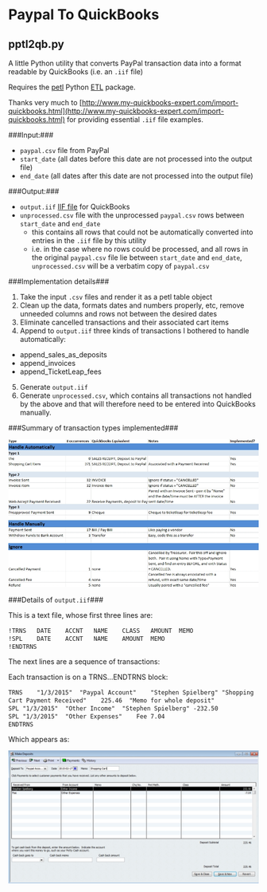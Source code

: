 # Paypal To QuickBooks
## pptl2qb.py

A little Python utility that converts PayPal transaction data into a format readable by QuickBooks (i.e. an `.iif` file)

Requires the [petl](https://pypi.python.org/pypi/petl) Python [ETL](http://en.wikipedia.org/wiki/Extract,_transform,_load) package.

Thanks very much to [http://www.my-quickbooks-expert.com/import-quickbooks.html](http://www.my-quickbooks-expert.com/import-quickbooks.html) for providing essential `.iif` file examples.

###Input:###

- `paypal.csv` file from PayPal
- `start_date`    (all dates before this date are not processed into the output file)
- `end_date`      (all dates after this date are not processed into the output file)

###Output:###

- `output.iif` [IIF file](http://www.my-quickbooks-expert.com/import-quickbooks.html) for QuickBooks
- `unprocessed.csv` file with the unprocessed `paypal.csv` rows between `start_date` and `end_date`
  - this contains all rows that could not be automatically converted into entries in the `.iif` file by this utility
  - i.e. in the case where no rows could be processed, and all rows in the original `paypal.csv` file lie between `start_date` and `end_date`, `unprocessed.csv` will be a verbatim copy of `paypal.csv`

###Implementation details###
1. Take the input `.csv` files and render it as a petl table object
2. Clean up the data, formats dates and numbers properly, etc, remove unneeded columns and rows not between the desired dates
3. Eliminate cancelled transactions and their associated cart items
4. Append to `output.iif` three kinds of transactions I bothered to handle automatically:
  - append_sales_as_deposits
  - append_invoices
  - append_TicketLeap_fees
5. Generate `output.iif`
6. Generate `unprocessed.csv`, which contains all transactions not handled by the above and that will therefore need to be entered into QuickBooks manually.


###Summary of transaction types implemented###

![](https://github.com/MichaelCurrie/TicketLeapToQuickBooks/blob/master/documentation/transaction%20types.jpeg)


###Details of `output.iif`###

This is a text file, whose first three lines are:

```
!TRNS	DATE	ACCNT	NAME	CLASS	AMOUNT	MEMO
!SPL	DATE	ACCNT	NAME	AMOUNT	MEMO
!ENDTRNS
```

The next lines are a sequence of transactions:

Each transaction is on a TRNS...ENDTRNS block:
```
TRNS	"1/3/2015"	"Paypal Account"	"Stephen Spielberg"	"Shopping Cart Payment Received"	225.46	"Memo for whole deposit"	
SPL	"1/3/2015"	"Other Income"	"Stephen Spielberg"	-232.50
SPL	"1/3/2015"	"Other Expenses"	Fee	7.04
ENDTRNS
```
Which appears as:

![](https://github.com/MichaelCurrie/TicketLeapToQuickBooks/blob/master/documentation/deposit.jpeg)

